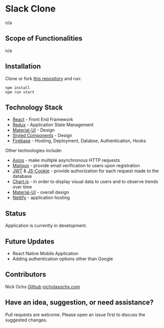 # Slack Clone

n/a

## Scope of Functionalities
n/a

## Installation

Clone or fork [this repository](https://github.com/n-ochs/slack-clone) and run:

```
npm install
npm run start
```

## Technology Stack
* [React](https://reactjs.org/) - Front End Framework
* [Redux](https://redux.js.org/) - Application State Management
* [Material-UI](https://material-ui.com/) - Design
* [Styled Components](https://styled-components.com/) - Design
* [Firebase](https://firebase.google.com/) - Hosting, Deployment, Databse, Authentication, Hooks

Other technologies include:

* [Axios](https://github.com/axios/axios) - make multiple asynchronous HTTP requests
* [Mailgun](https://www.mailgun.com/) - provide email verification to users upon registration
* [JWT](https://jwt.io/) & [JS-Cookie](https://github.com/js-cookie/js-cookie) - provide authorization for each request made to the database
* [Chart.js](https://www.chartjs.org/) - in order to display visual data to users and to observe trends over time
* [Material-UI](https://material-ui.com/) - overall design
* [Netlify](https://www.netlify.com/) - application hosting

## Status
Application is currently in development.

## Future Updates
* React Native Mobile Application
* Adding authentication options other than Google

## Contributors
Nick Ochs
[Github](https://github.com/n-ochs)
[nicholasochs.com](https://nicholasochs.com/)

## Have an idea, suggestion, or need assistance?
Pull requests are welcome. Please open an issue first to discuss the suggested changes.